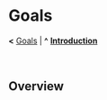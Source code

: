 # Goals

**<** [Goals](goals.md) | **^** **[Introduction](readme.md)**

<br/>

## Overview



<br/>
